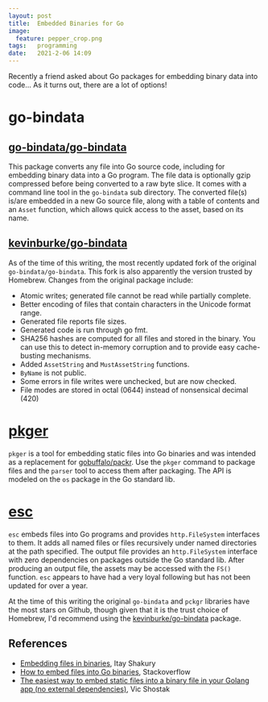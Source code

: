```yaml
---
layout: post
title:  Embedded Binaries for Go
image:
  feature: pepper_crop.png
tags:   programming
date:   2021-2-06 14:09
---
```


Recently a friend asked about Go packages for embedding binary data into code...
As it turns out, there are a lot of options!

# go-bindata

## [go-bindata/go-bindata](https://github.com/go-bindata/go-bindata)
This package converts any file into Go source code, including for embedding binary data into a Go program. The file data is optionally gzip compressed before being converted to a raw byte slice. It comes with a command line tool in the `go-bindata` sub directory. The converted file(s) is/are embedded in a new Go source file, along with a table of contents and an `Asset` function, which allows quick access to the asset, based on its name.

## [kevinburke/go-bindata](https://github.com/kevinburke/go-bindata)
As of the time of this writing, the most recently updated fork of the original `go-bindata/go-bindata`. This fork is also apparently the version trusted by Homebrew. Changes from the original package include:
- Atomic writes; generated file cannot be read while partially complete.
- Better encoding of files that contain characters in the Unicode format range.
- Generated file reports file sizes.
- Generated code is run through go fmt.
- SHA256 hashes are computed for all files and stored in the binary. You can use this to detect in-memory corruption and to provide easy cache-busting mechanisms.
- Added `AssetString` and `MustAssetString` functions.
- `ByName` is not public.
- Some errors in file writes were unchecked, but are now checked.
- File modes are stored in octal (0644) instead of nonsensical decimal (420)

# [pkger](https://github.com/markbates/pkger)
`pkger` is a tool for embedding static files into Go binaries and was intended as a replacement for [gobuffalo/packr](https://github.com/gobuffalo/packr). Use the `pkger` command to package files and the `parser` tool to access them after packaging. The API is modeled on the `os` package in the Go standard lib.

# [esc](https://github.com/mjibson/esc/)
`esc` embeds files into Go programs and provides `http.FileSystem` interfaces to them. It adds all named files or files recursively under named directories at the path specified. The output file provides an `http.FileSystem` interface with zero dependencies on packages outside the Go standard lib. After producing an output file, the assets may be accessed with the `FS()` function. `esc` appears to have had a very loyal following but has not been updated for over a year.


At the time of this writing the original `go-bindata` and `pckgr` libraries have the most stars on Github, though given that it is the trust choice of Homebrew, I'd recommend using the [kevinburke/go-bindata](https://github.com/kevinburke/go-bindata) package.


## References

- [Embedding files in binaries](http://blog.itaysk.com/2020/04/30/embedding-files-in-binaries), Itay Shakury
- [How to embed files into Go binaries](https://stackoverflow.com/questions/17796043/how-to-embed-files-into-go-binaries), Stackoverflow
- [The easiest way to embed static files into a binary file in your Golang app (no external dependencies)](https://dev.to/koddr/the-easiest-way-to-embed-static-files-into-a-binary-file-in-your-golang-app-no-external-dependencies-43pc), Vic Shostak
